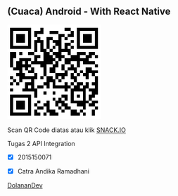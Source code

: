 ## (Cuaca) Android - With React Native

![ScanHere](https://github.com/ctrndk/Cuaca/blob/master/scan.png)


Scan QR Code diatas atau klik [SNACK.IO](https://snack.expo.io/@ctrndk/cuaca)

Tugas 2 API Integration
- [x] 2015150071
- [x] Catra Andika Ramadhani


[DolananDev](http://dolanandev.com)
